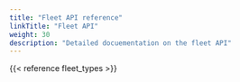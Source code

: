 ```yaml
---
title: "Fleet API reference"
linkTitle: "Fleet API"
weight: 30
description: "Detailed docuementation on the fleet API"
---
```


{{< reference fleet_types >}}
